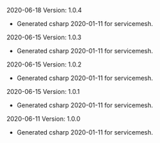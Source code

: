 2020-06-18 Version: 1.0.4
- Generated csharp 2020-01-11 for servicemesh.

2020-06-15 Version: 1.0.3
- Generated csharp 2020-01-11 for servicemesh.

2020-06-15 Version: 1.0.2
- Generated csharp 2020-01-11 for servicemesh.

2020-06-15 Version: 1.0.1
- Generated csharp 2020-01-11 for servicemesh.

2020-06-11 Version: 1.0.0
- Generated csharp 2020-01-11 for servicemesh.

